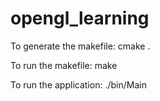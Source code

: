 # opengl_learning

To generate the makefile: cmake .

To run the makefile: make

To run the application: ./bin/Main
